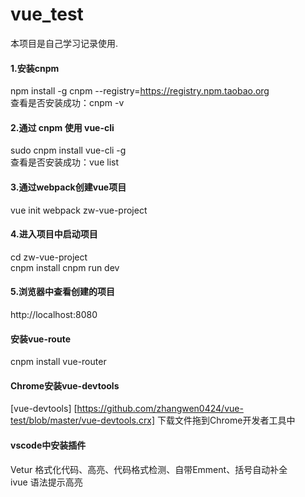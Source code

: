 # vue_test
本项目是自己学习记录使用.

#### 1.安装cnpm
npm install -g cnpm --registry=https://registry.npm.taobao.org  
查看是否安装成功：cnpm -v 

#### 2.通过 cnpm 使用 vue-cli
sudo cnpm install vue-cli -g  
查看是否安装成功：vue list 

#### 3.通过webpack创建vue项目
vue init webpack zw-vue-project

#### 4.进入项目中启动项目
cd zw-vue-project  
cnpm install
cnpm run dev

#### 5.浏览器中查看创建的项目
http://localhost:8080

#### 安装vue-route
cnpm install vue-router

#### Chrome安装vue-devtools
[vue-devtools] [https://github.com/zhangwen0424/vue-test/blob/master/vue-devtools.crx]
下载文件拖到Chrome开发者工具中

#### vscode中安装插件
Vetur  格式化代码、高亮、代码格式检测、自带Emment、括号自动补全  
ivue   语法提示高亮